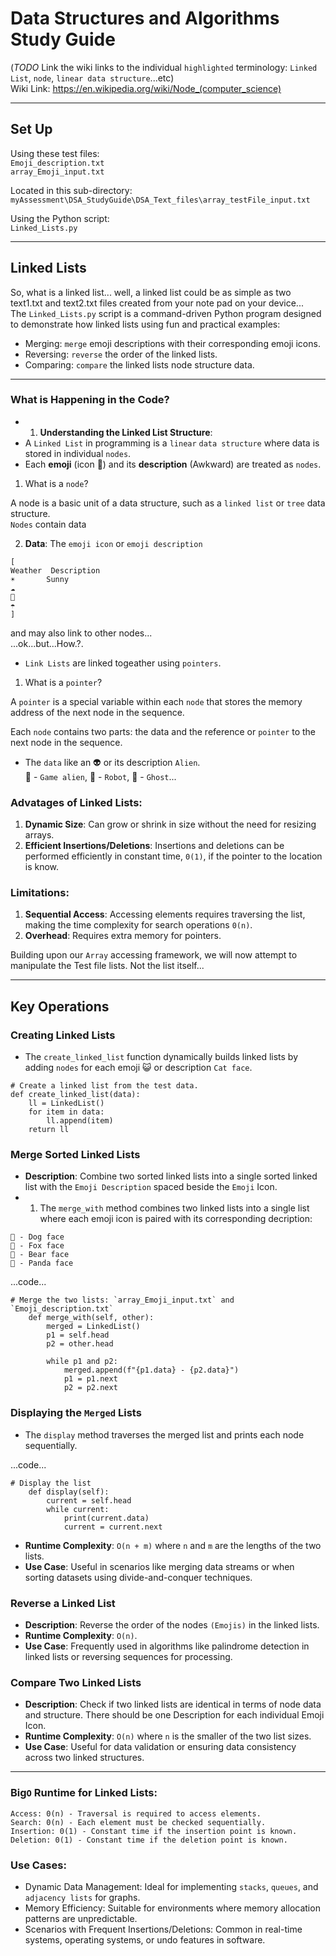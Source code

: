 # Data Structures and Algorithms Study Guide

(*TODO* Link the wiki links to the individual `highlighted` terminology: `Linked List`, `node`, `linear data structure`...etc) <br>
Wiki Link: https://en.wikipedia.org/wiki/Node_(computer_science)<br>

---

## Set Up

Using these test files: <br>
`Emoji_description.txt` <br>
`array_Emoji_input.txt` <br>

Located in this sub-directory: <br>
`myAssessment\DSA_StudyGuide\DSA_Text_files\array_testFile_input.txt` <br>

Using the Python script: <br>
`Linked_Lists.py`<br>

---

## Linked Lists

So, what is a linked list... well, a linked list could be as simple as two text1.txt and text2.txt files created from your note pad on your device...<br>
The `Linked_Lists.py` script is a command-driven Python program designed to demonstrate how linked lists using fun and practical examples:<br>

- Merging: `merge` emoji descriptions with their corresponding emoji icons. <br>
- Reversing: `reverse` the order of the linked lists.
- Comparing: `compare` the linked lists node structure data.

---

### What is Happening in the Code?

- 1. **Understanding the Linked List Structure**:
- A `Linked List` in programming is a `linear` `data structure` where data is stored in individual `nodes`. <br>
- Each **emoji** (icon 😬) and its **description** (Awkward) are treated as `nodes`.<br>

1. What is a `node`? <br>

A node is a basic unit of a data structure, such as a `linked list` or `tree` data structure. <br>
`Nodes` contain data <br>

2. **Data**: The `emoji icon` or `emoji description`<br>

```
[
Weather  Description
☀️       Sunny  
☁️
🌈
☂️
]
```
and may also link to other nodes...<br>
...ok...but...How.?. <br>

- `Link Lists` are linked togeather using `pointers`. <br>

1. What is a `pointer`?<br>

A `pointer` is a special variable within each `node` that stores the memory address of the next node in the sequence.<br>

Each `node` contains two parts: the data and the reference or `pointer` to the next node in the sequence. <br>

- The `data` like an 👽 or its description `Alien`.<br>
👾 - `Game alien`, 🤖 - `Robot`, 👻 - `Ghost`...<br>

### Advatages of Linked Lists:

1. **Dynamic Size**: Can grow or shrink in size without the need for resizing arrays.<br>
2. **Efficient Insertions/Deletions**: Insertions and deletions can be performed efficiently in constant time, `0(1)`, if the pointer to the location is know. <br>

### Limitations:

1. **Sequential Access**: Accessing elements requires traversing the list, making the time complexity for search operations `0(n)`.<br>
2. **Overhead**: Requires extra memory for pointers. <br>


Building upon our `Array` accessing framework, we will now attempt to manipulate the Test file lists. Not the list itself...<br>  

---

## Key Operations

### Creating Linked Lists

- The `create_linked_list` function dynamically builds linked lists by adding `nodes` for each emoji 😺 or description `Cat face`. <br>

```
# Create a linked list from the test data.
def create_linked_list(data):
    ll = LinkedList()
    for item in data:
        ll.append(item)
    return ll
```

### Merge Sorted Linked Lists

- **Description**: Combine two sorted linked lists into a single sorted linked list with the `Emoji Description` spaced beside the `Emoji` Icon.<br>
- 1. The `merge_with` method combines two linked lists into a single list where each emoji icon is paired with its corresponding decription:

```
🐶 - Dog face
🦊 - Fox face
🐻 - Bear face
🐼 - Panda face
```
...code...<br>

```
# Merge the two lists: `array_Emoji_input.txt` and `Emoji_description.txt`
    def merge_with(self, other):
        merged = LinkedList()
        p1 = self.head
        p2 = other.head

        while p1 and p2:
            merged.append(f"{p1.data} - {p2.data}")
            p1 = p1.next
            p2 = p2.next
```


### Displaying the `Merged` Lists

- The `display` method traverses the merged list and prints each node sequentially.

...code...<br>
  
```
# Display the list
    def display(self):
        current = self.head
        while current:
            print(current.data)
            current = current.next
 ```

- **Runtime Complexity**: `O(n + m)` where `n` and `m` are the lengths of the two lists.
- **Use Case**: Useful in scenarios like merging data streams or when sorting datasets using divide-and-conquer techniques. <br>

### Reverse a Linked List

- **Description**: Reverse the order of the nodes `(Emojis)` in the linked lists.
- **Runtime Complexity**: `O(n)`.
- **Use Case**: Frequently used in algorithms like palindrome detection in linked lists or reversing sequences for processing. <br>

### Compare Two Linked Lists

- **Description**: Check if two linked lists are identical in terms of node data and structure. There should be one Description for each individual Emoji Icon.<br>
- **Runtime Complexity**: `O(n)` where `n` is the smaller of the two list sizes.
- **Use Case**: Useful for data validation or ensuring data consistency across two linked structures. <br>

---

### Big`O` Runtime for Linked Lists: <br>

```
Access: 0(n) - Traversal is required to access elements.
Search: 0(n) - Each element must be checked sequentially.
Insertion: 0(1) - Constant time if the insertion point is known.
Deletion: 0(1) - Constant time if the deletion point is known.
```

### Use Cases:   <br>

- Dynamic Data Management: Ideal for implementing `stacks`, `queues`, and `adjacency lists` for graphs.
- Memory Efficiency: Suitable for environments where memory allocation patterns are unpredictable.
- Scenarios with Frequent Insertions/Deletions: Common in real-time systems, operating systems, or undo features in software. <br>


